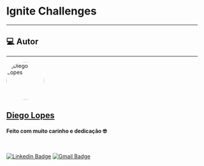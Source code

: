# Ignite Challenges

---

## 💻 Autor

---

<a href="https://www.facebook.com/DiegoLopes2009/">
 <img style="max-width: 100%; border-radius: 50%; box-shadow: 0 0 0 2px #fff;" src="https://github.com/diego-lopes.png" width="100px;" alt="Diego Lopes"/>
 <br>
 <h2><b>Diego Lopes</b></h2></a>

<h4> Feito com muito carinho e dedicação 🤓 </h4>

<br>

[![Linkedin Badge](https://img.shields.io/badge/-Diego%20Lopes-blue?style=flat-square&logo=Linkedin&logoColor=white&link=https://www.linkedin.com/in/tgmarinho/)](https://www.linkedin.com/in/diegoloop/)
[![Gmail Badge](https://img.shields.io/badge/-odslodsl@gmail.com-c14438?style=flat-square&logo=Gmail&logoColor=white&link=mailto:odslodsl@gmail.com)](mailto:odslodsl@gmail.com)
